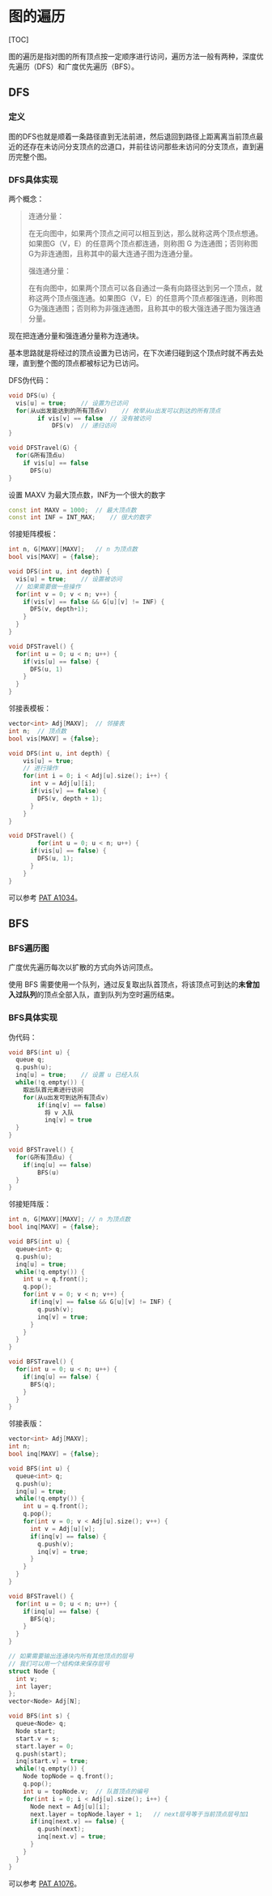 # 图的遍历

[TOC]

​	图的遍历是指对图的所有顶点按一定顺序进行访问，遍历方法一般有两种，深度优先遍历（DFS）和广度优先遍历（BFS）。

## DFS

### 定义

​	图的DFS也就是顺着一条路径直到无法前进，然后退回到路径上距离离当前顶点最近的还存在未访问分支顶点的岔道口，并前往访问那些未访问的分支顶点，直到遍历完整个图。

### DFS具体实现

两个概念：

> 连通分量：
>
> 在无向图中，如果两个顶点之间可以相互到达，那么就称这两个顶点想通。如果图G（V，E）的任意两个顶点都连通，则称图 G 为连通图；否则称图 G为非连通图，且称其中的最大连通子图为连通分量。
>
> 强连通分量：
>
> 在有向图中，如果两个顶点可以各自通过一条有向路径达到另一个顶点，就称这两个顶点强连通。如果图G（V，E）的任意两个顶点都强连通，则称图G为强连通图；否则称为非强连通图，且称其中的极大强连通子图为强连通分量。

现在把连通分量和强连通分量称为连通块。

基本思路就是将经过的顶点设置为已访问，在下次递归碰到这个顶点时就不再去处理，直到整个图的顶点都被标记为已访问。

DFS伪代码：

```cpp
void DFS(u) {
  vis[u] = true;	// 设置为已访问
  for(从u出发能达到的所有顶点v)	// 枚举从u出发可以到达的所有顶点
    	if vis[v] == false	// 没有被访问
        	DFS(v)	// 递归访问
}

void DFSTravel(G) {
  for(G所有顶点u)
    if vis[u] == false
      DFS(u)
}
```

设置 MAXV 为最大顶点数，INF为一个很大的数字

```cpp
const int MAXV = 1000;	// 最大顶点数
const int INF = INT_MAX;	// 很大的数字
```

邻接矩阵模板：

```cpp
int n, G[MAXV][MAXV];	// n 为顶点数
bool vis[MAXV] = {false};

void DFS(int u, int depth) {
  vis[u] = true;	// 设置被访问
  // 如果需要做一些操作
  for(int v = 0; v < n; v++) {
    if(vis[v] == false && G[u][v] != INF) {
      DFS(v, depth+1);
    }
  }
}

void DFSTravel() {
  for(int u = 0; u < n; u++) {
    if(vis[u] == false) {	
      DFS(u, 1)
    }
  }
}
```

邻接表模板：

```cpp
vector<int> Adj[MAXV];	// 邻接表
int n;	// 顶点数
bool vis[MAXV] = {false};

void DFS(int u, int depth) {
  	vis[u] = true;
  	// 进行操作
  	for(int i = 0; i < Adj[u].size(); i++) {
      int v = Adj[u][i];
      if(vis[v] == false) {
        DFS(v, depth + 1);
      }
    }
}

void DFSTravel() {
 		for(int u = 0; u < n; u++) {
      if(vis[u] == false) {
        DFS(u, 1);
      }
    }
}
```

可以参考 [PAT A1034](https://github.com/Veeupup/DataStructures-Algorithms/blob/master/pta/pta_advanced_level/1034.cpp)。

## BFS

### BFS遍历图

广度优先遍历每次以扩散的方式向外访问顶点。

使用 BFS 需要使用一个队列，通过反复取出队首顶点，将该顶点可到达的**未曾加入过队列**的顶点全部入队，直到队列为空时遍历结束。

### BFS具体实现

伪代码：

```cpp
void BFS(int u) {
  queue q;
  q.push(u);
  inq[u] = true;	// 设置 u 已经入队
  while(!q.empty()) {
    取出队首元素进行访问
    for(从u出发可到达所有顶点v)
      	if(inq[v] == false)
          将 v 入队
          inq[v] = true
  }
}

void BFSTravel() {
  for(G所有顶点u) {
    if(inq[u] == false)
      	BFS(u)
  }
}
```

邻接矩阵版：

```cpp
int n, G[MAXV][MAXV]; // n 为顶点数
bool inq[MAXV] = {false};

void BFS(int u) {
  queue<int> q;
  q.push(u);
  inq[u] = true;
  while(!q.empty()) {
    int u = q.front();
    q.pop();
    for(int v = 0; v < n; v++) {
      if(inq[v] == false && G[u][v] != INF) {
        q.push(v);
        inq[v] = true;
      }
    }
  }
}

void BFSTravel() {
  for(int u = 0; u < n; u++) {
    if(inq[u] == false) {
      BFS(q);
    }
  }
}
```

邻接表版：

```cpp
vector<int> Adj[MAXV];
int n;
bool inq[MAXV] = {false};

void BFS(int u) {
  queue<int> q;
  q.push(u);
  inq[u] = true;
  while(!q.empty()) {
    int u = q.front();
    q.pop();
    for(int v = 0; v < Adj[u].size(); v++) {
      int v = Adj[u][v];
      if(inq[v] == false) {
        q.push(v);
        inq[v] = true;
      }
    }
  }
}

void BFSTravel() {
  for(int u = 0; u < n; u++) {
    if(inq[u] == false) {
      BFS(q);
    }
  }
}

// 如果需要输出连通块内所有其他顶点的层号
// 我们可以用一个结构体来保存层号
struct Node {
  int v;
  int layer;
};
vector<Node> Adj[N];

void BFS(int s) {
  queue<Node> q;
  Node start;
  start.v = s;
  start.layer = 0;
  q.push(start);
  inq[start.v] = true;
  while(!q.empty()) {
    Node topNode = q.front();
    q.pop();
    int u = topNode.v;	// 队首顶点的编号
    for(int i = 0; i < Adj[u].size(); i++) {
      Node next = Adj[u][i];
      next.layer = topNode.layer + 1;	// next层号等于当前顶点层号加1
      if(inq[next.v] == false) {
        q.push(next);
        inq[next.v] = true;
      }
    }
  }
}

```

可以参考 [PAT A1076](https://github.com/Veeupup/DataStructures-Algorithms/blob/master/pta/pta_advanced_level/1076.cpp)。